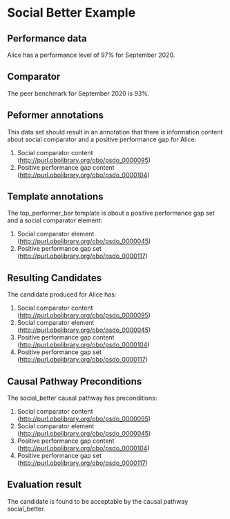 # Social Better Example

## Performance data
Alice has a performance level of 97% for September 2020. 

## Comparator
The peer benchmark for September 2020 is 93%.

## Peformer annotations
This data set should result in an annotation that there is information content about social comparator and a positive performance gap for Alice:

1. Social comparator content (http://purl.obolibrary.org/obo/psdo_0000095)
2. Positive performance gap content (http://purl.obolibrary.org/obo/psdo_0000104)

## Template annotations
The top_performer_bar template is about a positive performance gap set and a social comparator element:
1. Social comparator element (http://purl.obolibrary.org/obo/psdo_0000045)
2. Positive performance gap set (http://purl.obolibrary.org/obo/psdo_0000117)

## Resulting Candidates
The candidate produced for Alice has:

1. Social comparator content (http://purl.obolibrary.org/obo/psdo_0000095)
2. Social comparator element (http://purl.obolibrary.org/obo/psdo_0000045)
3. Positive performance gap content (http://purl.obolibrary.org/obo/psdo_0000104)
4. Positive performance gap set (http://purl.obolibrary.org/obo/psdo_0000117)

## Causal Pathway Preconditions
The social_better causal pathway has preconditions:

1. Social comparator content (http://purl.obolibrary.org/obo/psdo_0000095)
2. Social comparator element (http://purl.obolibrary.org/obo/psdo_0000045)
3. Positive performance gap content (http://purl.obolibrary.org/obo/psdo_0000104)
4. Positive performance gap set (http://purl.obolibrary.org/obo/psdo_0000117)

## Evaluation result
The candidate is found to be acceptable by the causal pathway social_better.

